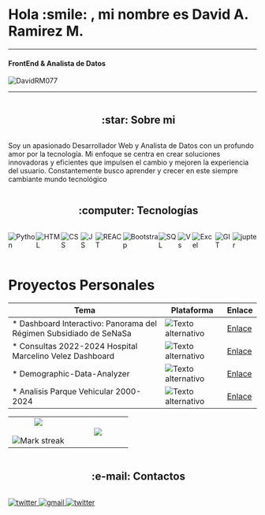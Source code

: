 <h1> Hola :smile: , mi nombre es David A. Ramirez M.  </h1>
<hr>

<h4> FrontEnd & Analista de Datos </h4>
<p align="left"> <img src="https://komarev.com/ghpvc/?username=DavidRM077&label=Profile%20views&color=0e75b6&style=flat" alt="DavidRM077" /> </p> 
<hr>

<div id="user-content-toc">
  <ul align="center">
    <summary><h2 style="display: inline-block"> :star: Sobre mi</h2></summary>
  </ul>
</div>

<p> 
Soy un apasionado Desarrollador Web y Analista de Datos con un profundo amor por la tecnología. Mi enfoque se centra en crear soluciones innovadoras y eficientes que impulsen el cambio y mejoren la experiencia del usuario. Constantemente busco aprender y crecer en este siempre cambiante mundo tecnológico
</p>



<!--h1 without bottom border-->
<div id="user-content-toc">
  <ul align="center">
    <summary><h2 style="display: inline-block">  :computer: Tecnologías</h2></summary>
  </ul>
</div>


<div style="display: flex;">
<img src="https://img.shields.io/badge/Python-3776AB?style=for-the-badge&logo=python&logoColor=white" alt="Python">
<img src="https://img.shields.io/badge/HTML-239120?style=for-the-badge&logo=html5&logoColor=white" alt="HTML">
 <img src="https://img.shields.io/badge/CSS-239120?&style=for-the-badge&logo=css3&logoColor=white" alt="CSS">
  <img src="https://img.shields.io/badge/JavaScript-F7DF1E?style=for-the-badge&logo=javascript&logoColor=black" alt="JS">
  <img src="https://img.shields.io/badge/React-20232A?style=for-the-badge&logo=react&logoColor=61DAFB" alt="REACT">
  <img src="https://img.shields.io/badge/Bootstrap-563D7C?style=for-the-badge&logo=bootstrap&logoColor=white" alt="Bootstrap">
  <img src="https://img.shields.io/badge/MySQL-005C84?style=for-the-badge&logo=mysql&logoColor=white" alt="SQL">
  <img src="https://img.shields.io/badge/Visual_Studio-5C2D91?style=for-the-badge&logo=visual%20studio&logoColor=white" alt="Vs">
  <img src="https://img.shields.io/badge/Microsoft_Excel-217346?style=for-the-badge&logo=microsoft-excel&logoColor=white" alt="Excel">
  <img src="https://img.shields.io/badge/GIT-E44C30?style=for-the-badge&logo=git&logoColor=white" alt="GIT">
  <img src="https://img.shields.io/badge/Jupyter-F37626.svg?&style=for-the-badge&logo=Jupyter&logoColor=white" alt="jupter">
  <img src="" alt="">
</div>
<br>

<h1> Proyectos Personales </h1>

| Tema | Plataforma | Enlace |
|-----------|-----------|-----------|
| * Dashboard Interactivo: Panorama del Régimen Subsidiado de SeNaSa  | ![Texto alternativo](https://www.vectorlogo.zone/logos/microsoft_powerbi/microsoft_powerbi-icon.svg)   |[Enlace](https://app.powerbi.com/links/xspW__bjvE?ctid=6a75c40c-8005-40e0-8405-d40293b63c7f&pbi_source=linkShare&bookmarkGuid=60b12453-5d32-4d2d-b5d3-99b428c3b80e) |
| * Consultas 2022-2024 Hospital Marcelino Velez Dashboard  | ![Texto alternativo](https://www.vectorlogo.zone/logos/microsoft_powerbi/microsoft_powerbi-icon.svg)   |[Enlace](https://app.powerbi.com/links/EJtinYTy-g?ctid=6a75c40c-8005-40e0-8405-d40293b63c7f&pbi_source=linkShare) |
| * Demographic-Data-Analyzer| ![Texto alternativo](https://www.vectorlogo.zone/logos/python/python-ar21.svg)   |[Enlace](https://github.com/DavidRM077/Demographic-Data-Analyzer/tree/main) |
| * Analisis Parque Vehicular 2000-2024   | ![Texto alternativo](https://www.vectorlogo.zone/logos/python/python-ar21.svg)   |[Enlace](https://github.com/DavidRM077/Analisis-Parque-Vehicular-2000-2024/blob/main/ParqueVehicular.ipynb) |



<!--- stats & Trophy (start) -->
<p align="center">
  <!--- stats (start) -->
<table align="center">
<tr border="none">
<td width="50%" align="center">
  
  <img  align="center"  src="https://github-readme-stats.vercel.app/api?username=DavidRM077&theme=dark&show_icons=true&count_private=true" />
  <br></br>
  <img  title="🔥 Get streak stats for your profile at git.io/streak-stats" alt="Mark streak" src="https://github-readme-streak-stats.herokuapp.com/?user=DavidRM077&theme=dark&hide_border=false" /> 
</td>

<td width="50%" align="center">

  <img  align="center"  src="https://github-readme-stats.anuraghazra1.vercel.app/api/top-langs/?username=DavidRM077&theme=dark&hide_border=false&no-bg=true&no-frame=true&langs_count=10"/>
  
  </td>
</tr>
</table>

<div id="user-content-toc">
  <ul align="center">
    <summary><h2 style="display: inline-block"> :e-mail: Contactos</h2></summary>
  </ul>
</div>

<a href="https://www.instagram.com/davidr07_/" target="_blank">
<img src=https://img.shields.io/badge/Instagram-E4405F?style=for-the-badge&logo=instagram&logoColor=white alt=twitter style="margin-bottom: 5px;" />

<a href="mailto:davidrap087@gmail.com" target="_blank">
<img src=https://img.shields.io/badge/gmail-%2300acee.svg?color=EA4335&style=for-the-badge&logo=gmail&logoColor=white alt=gmail style="margin-bottom: 5px;" />

<a href="https://www.linkedin.com/in/david-antonio-ramirez-mendez-3449a0220/" target="_blank">
<img src=https://img.shields.io/badge/LinkedIn-0077B5?style=for-the-badge&logo=linkedin&logoColor=white alt=twitter style="margin-bottom: 5px;" />

